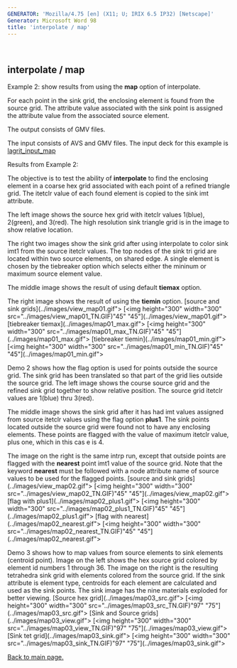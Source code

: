 ```yaml
---
GENERATOR: 'Mozilla/4.75 [en] (X11; U; IRIX 6.5 IP32) [Netscape]'
Generator: Microsoft Word 98
title: 'interpolate / map'
---
```


 

interpolate / map
-----------------





Example 2: show results from using the **map** option of interpolate.




 For each point in the sink grid, the enclosing element is found from
 the source grid. The attribute value associated with the sink point is
 assigned the attribute value from the associated source element.

 The output consists of GMV files.

 The input consists of AVS and GMV files. The input deck for this
 example is [lagrit\_input\_map](lagrit_input_map)





Results from Example 2:




 The objective is to test the ability of **interpolate** to find the
 enclosing element in a coarse hex grid associated with each point of a
 refined triangle grid. The itetclr value of each found element is
 copied to the sink imt attribute.

 The left image shows the source hex grid with itetclr values 1(blue),
 2(green), and 3(red). The high resolution sink triangle grid is in the
 image to show relative location.

 The right two images show the sink grid after using interpolate to
 color sink imt1 from the source itetclr values. The top nodes of the
 sink tri grid are located within two source elements, on shared edge.
 A single element is chosen by the tiebreaker option which selects
 either the mininum or maximum source element value.

 The middle image shows the result of using default **tiemax** option.

 The right image shows the result of using the **tiemin** option.
[source and sink grids](../images/view_map01.gif">
[<img height="300" width="300" src="../images/view_map01_TN.GIF)"45"
"45"](../images/view_map01.gif">
[tiebreaker tiemax](../images/map01_max.gif">
[<img height="300" width="300" src="../images/map01_max_TN.GIF)"45"
"45"](../images/map01_max.gif">
[tiebreaker tiemin](../images/map01_min.gif">
[<img height="300" width="300" src="../images/map01_min_TN.GIF)"45"
"45"](../images/map01_min.gif">

 Demo 2 shows how the flag option is used for points outside the source
 grid. The sink grid has been translated so that part of the grid lies
 outside the source grid. The left image shows the course source grid
 and the refined sink grid together to show relative position. The
 source grid itetclr values are 1(blue) thru 3(red).

 The middle image shows the sink grid after it has had imt values
 assigned from source itetclr values using the flag option **plus1**.
 The sink points located outside the source grid were found not to have
 any enclosing elements. These points are flagged with the value of
 maximum itetclr value, plus one, which in this cas e is 4.

 The image on the right is the same intrp run, except that outside
 points are flagged with the **nearest** point imt1 value of the source
 grid. Note that the keyword **nearest** must be followed with a node
 attribute name of source values to be used for the flagged points.
[source and sink grids](../images/view_map02.gif">
[<img height="300" width="300" src="../images/view_map02_TN.GIF)"45"
"45"](../images/view_map02.gif">
[flag with plus1](../images/map02_plus1.gif">
[<img height="300" width="300" src="../images/map02_plus1_TN.GIF)"45"
"45"](../images/map02_plus1.gif">
[flag with nearest](../images/map02_nearest.gif">
[<img height="300" width="300" src="../images/map02_nearest_TN.GIF)"45"
"45"](../images/map02_nearest.gif">

 Demo 3 shows how to map values from source elements to sink elements
 (centroid point). Image on the left shows the hex source grid colored
 by element id numbers 1 through 36. The image on the right is the
 resulting tetrahedra sink grid with elements colored from the source
 grid. If the sink attribute is element type, centroids for each
 element are calculated and used as the sink points. The sink image has
 the nine materials exploded for better viewing.
[Source hex grid](../images/map03_src.gif">
[<img height="300" width="300" src="../images/map03_src_TN.GIF)"97"
"75"](../images/map03_src.gif">
[Sink and Source grids](../images/map03_view.gif">
[<img height="300" width="300" src="../images/map03_view_TN.GIF)"97"
"75"](../images/map03_view.gif">
[Sink tet grid](../images/map03_sink.gif">
[<img height="300" width="300" src="../images/map03_sink_TN.GIF)"97"
"75"](../images/map03_sink.gif">








[Back to main page.](commands/main_interpolate.md#DEMOS)



